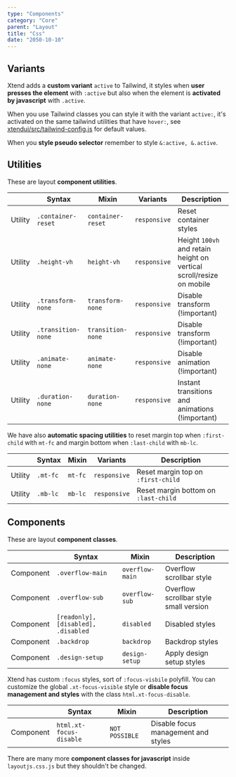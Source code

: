 ```yaml
---
type: "Components"
category: "Core"
parent: "Layout"
title: "Css"
date: "2050-10-10"
---
```


## Variants

Xtend adds a **custom variant** `active` to Tailwind, it styles when **user presses the element** with `:active` but also when the element is **activated by javascript** with `.active`.

When you use Tailwind classes you can style it with the variant `active:`, it's activated on the same tailwind utilities that have `hover:`, see [xtendui/src/tailwind-config.js](https://github.com/minimit/xtendui/blob/master/src/tailwind-config.js) for default values.

When you **style pseudo selector** remember to style `&:active, &.active`.

## Utilities

These are layout **component utilities**.

<div class="table-scroll">

|                      | Syntax                          | Mixin            | Variants               | Description                   |
| ----------------------- | ----------------------------------------- | -----------------------------| ----------------------------- | ----------------------------- |
| Utility                  | `.container-reset`       | `container-reset`                | `responsive`                | Reset container styles            |
| Utility                  | `.height-vh`       | `height-vh`                | `responsive`                | Height `100vh` and retain height on vertical scroll/resize on mobile           |
| Utility                  | `.transform-none`                     | `transform-none`                | `responsive`                | Disable transform (!important)            |
| Utility                  | `.transition-none`                     | `transition-none`                | `responsive`                | Disable transform (!important)            |
| Utility                  | `.animate-none`                     | `animate-none`                | `responsive`                | Disable animation (!important)            |
| Utility                  | `.duration-none`                     | `duration-none`                | `responsive`                | Instant transitions and animations (!important)            |

</div>

We have also **automatic spacing utilities** to reset margin top when `:first-child` with `mt-fc` and margin bottom when `:last-child` with `mb-lc`.

<div class="table-scroll">

|                      | Syntax                          | Mixin            | Variants               | Description                   |
| ----------------------- | ----------------------------------------- | -----------------------------| ----------------------------- | ----------------------------- |
| Utility                  | `.mt-fc`                     | `mt-fc`                | `responsive`                | Reset margin top on `:first-child`            |
| Utility                  | `.mb-lc`                     | `mb-lc`                | `responsive`                | Reset margin bottom on `:last-child`            |

</div>

## Components

These are layout **component classes**.

<div class="table-scroll">

|               | Syntax                          | Mixin               | Description                   |
| ----------------------- | ----------------------------------------- | ----------------------------- | ----------------------------- |
| Component                  | `.overflow-main`                     | `overflow-main`                | Overflow scrollbar style            |
| Component                  | `.overflow-sub`                     | `overflow-sub`                | Overflow scrollbar style small version            |
| Component                  | `[readonly], [disabled], .disabled`                     | `disabled`                | Disabled styles            |
| Component                  | `.backdrop`                     | `backdrop`                | Backdrop styles            |
| Component                  | `.design-setup`                     | `design-setup`                | Apply design setup styles            |

</div>

Xtend has custom `:focus` styles, sort of `:focus-visbile` polyfill. You can customize the global `.xt-focus-visible` style or **disable focus management and styles** with the class `html.xt-focus-disable`.

<div class="table-scroll">

|               | Syntax                          | Mixin               | Description                   |
| ----------------------- | ----------------------------------------- | ----------------------------- | ----------------------------- |
| Component                  | `html.xt-focus-disable`                     | `NOT POSSIBLE`                | Disable focus management and styles            |

</div>

There are many more **component classes for javascript** inside `layoutjs.css.js` but they shouldn't be changed.
